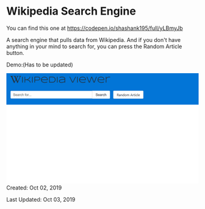 # Wikipedia Search Engine

You can find this one at https://codepen.io/shashank195/full/yLBmyJb

A search engine that pulls data from Wikipedia. And if you don't have anything in your mind to search for, you can press the Random Article button.

Demo:(Has to be updated)

![Screenshot](screen.gif)
Created: Oct 02, 2019

Last Updated: Oct 03, 2019
